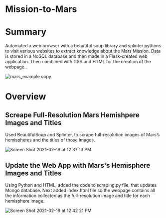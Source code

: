 # Mission-to-Mars

# Summary

Automated a web browser with a beautiful soup library and splinter pythons to visit various websites to extract knowledge about the Mars Mission. Data is stored in a NoSQL database and then made in a Flask-created web application. Then combined with CSS and HTML for the creation of the webpage..

![mars_example copy](https://user-images.githubusercontent.com/16258584/108530366-24ede580-729b-11eb-9f9e-c6da17707412.png)

# Overview

## Screape Full-Resolution Mars Hemishpere Images and Titles 

Used BeautifulSoup and Splinter, to scrape full-resolution images of Mars’s hemispheres and the titles of those images.

![Screen Shot 2021-02-19 at 12 37 13 PM](https://user-images.githubusercontent.com/16258584/108547400-09d9a080-72b0-11eb-90d4-15cf8f39a269.png)

## Update the Web App with Mars's Hemisphere Images and Titles

Using Python and HTML, added the code to scraping.py file, that updates Mongo database. Next added index.html file so the webpage contains all the information collected as the full-resolution image and title for each hemisphere image.

![Screen Shot 2021-02-19 at 12 42 21 PM](https://user-images.githubusercontent.com/16258584/108547495-2b3a8c80-72b0-11eb-968b-d87775af0bad.png)
